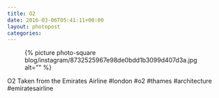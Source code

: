 ```yaml
---
title: O2
date: 2016-03-06T05:41:11+00:00
layout: photopost
categories:
---
```


<figure class="photo photo--square">
  {% picture photo-square blog/instagram/8732525967e98de0bdd1b3099d407d3a.jpg alt="" %}
</figure>

O2
Taken from the Emirates Airline
#london #o2 #thames #architecture #emiratesairline
